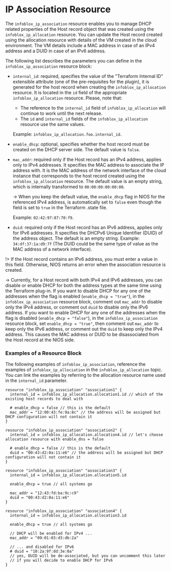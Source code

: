 # IP Association Resource

The `infoblox_ip_association` resource enables you to manage DHCP related properties of the Host record object that was created
using the `infoblox_ip_allocation` resource. You can update the Host record created using the allocation resource with
details of the VM created in the cloud environment. The VM details include a MAC address in case of an IPv4 address and
a DUID in case of an IPv6 address.

The following list describes the parameters you can define in the `infoblox_ip_association` resource block:

* `internal_id`: required, specifies the value of the "Terraform Internal ID" extensible attribute (one of the pre-requisites for the plugin),
  it is generated for the host record when creating the `infoblox_ip_allocation` resource.
  It is located in the `id` field of the appropriate `infoblox_ip_allocation` resource. Please, note that:

  * The reference to the `internal_id` field of `infoblox_ip_allocation` will continue to work until the next release.
  * The `id` and `internal_id` fields of the `infoblox_ip_allocation` resource use the same values.

  Example: `infoblox_ip_allocation.foo.internal_id`.

* `enable_dhcp`: optional, specifies whether the host record must be created on the DHCP server side. The default value is `false`.
* `mac_addr`: required only if the Host record has an IPv4 address, applies only to IPv4 addresses.
  It specifies the MAC address to associate the IP address with. It is the MAC address of the network interface of the cloud instance that
  corresponds to the host record created using the `infoblox_ip_allocation` resource.
  The default value is an empty string, which is internally transformed to `00:00:00:00:00:00`.

  -> When you keep the default value, the `enable_dhcp` flag in NIOS for the referenced IPv4 address, is automatically set to `false` even though the field is set to `true` in the Terraform .state file.

  Example: `02:42:97:87:70:f9`.

* `duid`: required only if the Host record has an IPv6 address, applies only for IPv6 addresses. 
  It specifies the DHCPv6 Unique Identifier (DUID) of the address object.
  The default is an empty string. Example: `34:df:37:1a:d9:7f`
  (The DUID could be the same type of value as the MAC address of a network interface).

!> If the Host record contains an IPv6 address, you must enter a value in this field. Otherwise, NIOS returns an error when the association resource is created.

-> Currently, for a Host record with both IPv4 and IPv6 addresses, you can disable or enable DHCP for both the address types at the same time
   using the Terraform plug-in. If you want to disable DHCP for any one of the addresses when the flag is enabled (`enable_dhcp = "true"`),
   in the `infoblox_ip_association` resource block, comment out `mac_addr` to disable only the IPv4 address, or comment out `duid` to disable only
   the IPv6 address. If you want to enable DHCP for any one of the addresses when the flag is disabled (`enable_dhcp = "false"`),
   in the `infoblox_ip_association` resource block, set `enable_dhcp = "true"`, then comment out `mac_addr` to keep only the IPv6 address,
   or comment out the `duid` to keep only the IPv4 address. This causes the MAC address or
   DUID to be disassociated from the Host record at the NIOS side.

### Examples of a Resource Block

The following examples of `infoblox_ip_association`, reference the examples of
`infoblox_ip_allociation` in the `infoblox_ip_allocation` topic. You can link the examples by referring to the
allocation resource name used in the `internal_id` parameter.

```hcl
resource "infoblox_ip_association" "association1" {
  internal_id = infoblox_ip_allocation.allocation1.id // which of the existing host records to deal with

  # enable_dhcp = false // this is the default
  mac_addr = "12:00:43:fe:9a:8c" // the address will be assigned but DHCP configuration will not contain it
}

resource "infoblox_ip_association" "association2" {
  internal_id = infoblox_ip_allocation.allocation4.id // let's choose allocation resource with enable_dns = false

  # enable_dhcp = false // this is the default
  duid = "00:43:d2:0a:11:e6" // the address will be assigned but DHCP configuration will not contain it
}

resource "infoblox_ip_association" "association3" {
  internal_id = infoblox_ip_allocation.allocation5.id

  enable_dhcp = true // all systems go

  mac_addr = "12:43:fd:ba:9c:c9"
  duid = "00:43:d2:0a:11:e6"
}

resource "infoblox_ip_association" "association4" {
  internal_id = infoblox_ip_allocation.allocation3.id

  enable_dhcp = true // all systems go

  // DHCP will be enabled for IPv4 ...
  mac_addr = "09:01:03:d3:db:2a"

  // ... and disabled for IPv6
  # duid = "10:2a:9f:dd:3e:0a"
  // yes, DUID will be de-associated, but you can uncomment this later
  // if you will decide to enable DHCP for IPv6
}
```
